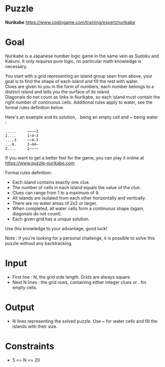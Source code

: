 # Puzzle
**Nurikabe** https://www.codingame.com/training/expert/nurikabe

# Goal
Nurikabe is a Japanese number logic game in the same vein as Sudoku and Kakuro. It only requires pure logic, no particular math knowledge is necessary.

You start with a grid representing an island group seen from above, your goal is to find the shape of each island and fill the rest with water.   
Clues are given to you in the form of numbers, each number belongs to a distinct island and tells you the surface of its island.   
Diagonals do not count as links in Nurikabe, so each island must contain the right number of continuous cells. Additional rules apply to water, see the formal rules definition below.

Here's an example and its solution, . being an empty cell and ~ being water :
```
.....     ~~~~3
1....     1~4~3
....3     ~~4~3
...4.     2~44~
2....     2~~~~
```

If you want to get a better feel for the game, you can play it online at https://www.puzzle-nurikabe.com

Formal rules definition:  
- Each island contains exactly one clue.
- The number of cells in each island equals the value of the clue.
- Clues can range from 1 to a maximum of 9.
- All islands are isolated from each other horizontally and vertically.
- There are no water areas of 2x2 or larger.
- When completed, all water cells form a continuous shape (again, diagonals do not count).
- Each given grid has a unique solution.

Use this knowledge to your advantage, good luck!

Note : if you're looking for a personal challenge, it is possible to solve this puzzle without any backtracking.

# Input
* First line : N, the grid side length. Grids are always square.
* Next N lines : the grid rows, containing either integer clues or . for empty cells.

# Output
* N lines representing the solved puzzle. Use ~ for water cells and fill the islands with their size.

# Constraints
* 5 <= N <= 20
